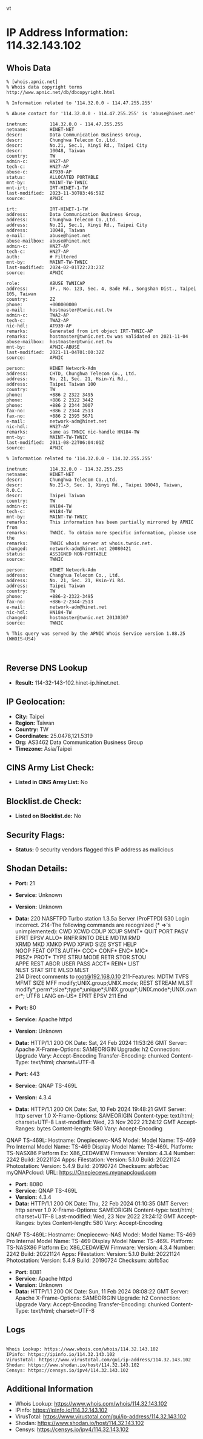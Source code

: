 vt
# IP Address Information: 114.32.143.102

## Whois Data
```
% [whois.apnic.net]
% Whois data copyright terms    http://www.apnic.net/db/dbcopyright.html

% Information related to '114.32.0.0 - 114.47.255.255'

% Abuse contact for '114.32.0.0 - 114.47.255.255' is 'abuse@hinet.net'

inetnum:        114.32.0.0 - 114.47.255.255
netname:        HINET-NET
descr:          Data Communication Business Group,
descr:          Chunghwa Telecom Co.,Ltd.
descr:          No.21, Sec.1, Xinyi Rd., Taipei City
descr:          10048, Taiwan
country:        TW
admin-c:        HN27-AP
tech-c:         HN27-AP
abuse-c:        AT939-AP
status:         ALLOCATED PORTABLE
mnt-by:         MAINT-TW-TWNIC
mnt-irt:        IRT-HINET-1-TW
last-modified:  2023-11-30T03:46:59Z
source:         APNIC

irt:            IRT-HINET-1-TW
address:        Data Communication Business Group,
address:        Chunghwa Telecom Co.,Ltd.
address:        No.21, Sec.1, Xinyi Rd., Taipei City
address:        10048, Taiwan
e-mail:         abuse@hinet.net
abuse-mailbox:  abuse@hinet.net
admin-c:        HN27-AP
tech-c:         HN27-AP
auth:           # Filtered
mnt-by:         MAINT-TW-TWNIC
last-modified:  2024-02-01T22:23:23Z
source:         APNIC

role:           ABUSE TWNICAP
address:        3F., No. 123, Sec. 4, Bade Rd., Songshan Dist., Taipei 105, Taiwan
country:        ZZ
phone:          +000000000
e-mail:         hostmaster@twnic.net.tw
admin-c:        TWA2-AP
tech-c:         TWA2-AP
nic-hdl:        AT939-AP
remarks:        Generated from irt object IRT-TWNIC-AP
remarks:        hostmaster@twnic.net.tw was validated on 2021-11-04
abuse-mailbox:  hostmaster@twnic.net.tw
mnt-by:         APNIC-ABUSE
last-modified:  2021-11-04T01:00:32Z
source:         APNIC

person:         HINET Network-Adm
address:        CHTD, Chunghwa Telecom Co., Ltd.
address:        No. 21, Sec. 21, Hsin-Yi Rd.,
address:        Taipei Taiwan 100
country:        TW
phone:          +886 2 2322 3495
phone:          +886 2 2322 3442
phone:          +886 2 2344 3007
fax-no:         +886 2 2344 2513
fax-no:         +886 2 2395 5671
e-mail:         network-adm@hinet.net
nic-hdl:        HN27-AP
remarks:        same as TWNIC nic-handle HN184-TW
mnt-by:         MAINT-TW-TWNIC
last-modified:  2011-08-22T06:04:01Z
source:         APNIC

% Information related to '114.32.0.0 - 114.32.255.255'

inetnum:        114.32.0.0 - 114.32.255.255
netname:        HINET-NET
descr:          Chunghwa Telecom Co.,Ltd.
descr:          No.21-3, Sec. 1, Xinyi Rd., Taipei 10048, Taiwan, R.O.C.
descr:          Taipei Taiwan
country:        TW
admin-c:        HN184-TW
tech-c:         HN184-TW
mnt-by:         MAINT-TW-TWNIC
remarks:        This information has been partially mirrored by APNIC from
remarks:        TWNIC. To obtain more specific information, please use the
remarks:        TWNIC whois server at whois.twnic.net.
changed:        network-adm@hinet.net 20080421
status:         ASSIGNED NON-PORTABLE
source:         TWNIC

person:         HINET Network-Adm
address:        Changhua Telecom Co., Ltd.
address:        No. 21, Sec. 21, Hsin-Yi Rd.
address:        Taipei Taiwan
country:        TW
phone:          +886-2-2322-3495
fax-no:         +886-2-2344-2513
e-mail:         network-adm@hinet.net
nic-hdl:        HN184-TW
changed:        hostmaster@twnic.net 20130307
source:         TWNIC

% This query was served by the APNIC Whois Service version 1.88.25 (WHOIS-US4)



```
## Reverse DNS Lookup
- **Result:** 114-32-143-102.hinet-ip.hinet.net.

## IP Geolocation:
- **City:** Taipei
- **Region:** Taiwan
- **Country:** TW
- **Coordinates:** 25.0478,121.5319
- **Org:** AS3462 Data Communication Business Group
- **Timezone:** Asia/Taipei

## CINS Army List Check:
- **Listed in CINS Army List:** 
No

## Blocklist.de Check:
- **Listed on Blocklist.de:** 
No

## Security Flags:
- **Status:** 0 security vendors flagged this IP address as malicious

## Shodan Details:
- **Port:** 21
- **Service:** Unknown
- **Version:** Unknown
- **Data:** 220 NASFTPD Turbo station 1.3.5a Server (ProFTPD)
530 Login incorrect.
214-The following commands are recognized (* =>'s unimplemented):
 CWD     XCWD    CDUP    XCUP    SMNT*   QUIT    PORT    PASV    
 EPRT    EPSV    ALLO*   RNFR    RNTO    DELE    MDTM    RMD     
 XRMD    MKD     XMKD    PWD     XPWD    SIZE    SYST    HELP    
 NOOP    FEAT    OPTS    AUTH*   CCC*    CONF*   ENC*    MIC*    
 PBSZ*   PROT*   TYPE    STRU    MODE    RETR    STOR    STOU    
 APPE    REST    ABOR    USER    PASS    ACCT*   REIN*   LIST    
 NLST    STAT    SITE    MLSD    MLST    
214 Direct comments to root@192.168.0.10
211-Features:
 MDTM
 TVFS
 MFMT
 SIZE
 MFF modify;UNIX.group;UNIX.mode;
 REST STREAM
 MLST modify*;perm*;size*;type*;unique*;UNIX.group*;UNIX.mode*;UNIX.owner*;
 UTF8
 LANG en-US*
 EPRT
 EPSV
211 End


- **Port:** 80
- **Service:** Apache httpd
- **Version:** Unknown
- **Data:** HTTP/1.1 200 OK
Date: Sat, 24 Feb 2024 11:53:26 GMT
Server: Apache
X-Frame-Options: SAMEORIGIN
Upgrade: h2
Connection: Upgrade
Vary: Accept-Encoding
Transfer-Encoding: chunked
Content-Type: text/html; charset=UTF-8



- **Port:** 443
- **Service:** QNAP TS-469L
- **Version:** 4.3.4
- **Data:** HTTP/1.1 200 OK
Date: Sat, 10 Feb 2024 19:48:21 GMT
Server: http server 1.0
X-Frame-Options: SAMEORIGIN
Content-type: text/html; charset=UTF-8
Last-modified: Wed, 23 Nov 2022 21:24:12 GMT
Accept-Ranges: bytes
Content-length: 580
Vary: Accept-Encoding


QNAP TS-469L:
  Hostname: Onepiecewc-NAS
  Model:
    Model Name: TS-469 Pro
    Internal Model Name: TS-469
    Display Model Name: TS-469L
    Platform: TS-NASX86
    Platform Ex: X86_CEDAVIEW
  Firmware:
    Version: 4.3.4
    Number: 2242
    Build: 20221124
  Apps:
    Filestation:
      Version: 5.1.0
      Build: 20221124
    Photostation:
      Version: 5.4.9
      Build: 20190724
      Checksum: abfb5ac
  myQNAPcloud:
    URL: https://Onepiecewc.myqnapcloud.com


- **Port:** 8080
- **Service:** QNAP TS-469L
- **Version:** 4.3.4
- **Data:** HTTP/1.1 200 OK
Date: Thu, 22 Feb 2024 01:10:35 GMT
Server: http server 1.0
X-Frame-Options: SAMEORIGIN
Content-type: text/html; charset=UTF-8
Last-modified: Wed, 23 Nov 2022 21:24:12 GMT
Accept-Ranges: bytes
Content-length: 580
Vary: Accept-Encoding


QNAP TS-469L:
  Hostname: Onepiecewc-NAS
  Model:
    Model Name: TS-469 Pro
    Internal Model Name: TS-469
    Display Model Name: TS-469L
    Platform: TS-NASX86
    Platform Ex: X86_CEDAVIEW
  Firmware:
    Version: 4.3.4
    Number: 2242
    Build: 20221124
  Apps:
    Filestation:
      Version: 5.1.0
      Build: 20221124
    Photostation:
      Version: 5.4.9
      Build: 20190724
      Checksum: abfb5ac


- **Port:** 8081
- **Service:** Apache httpd
- **Version:** Unknown
- **Data:** HTTP/1.1 200 OK
Date: Sun, 11 Feb 2024 08:08:22 GMT
Server: Apache
X-Frame-Options: SAMEORIGIN
Upgrade: h2
Connection: Upgrade
Vary: Accept-Encoding
Transfer-Encoding: chunked
Content-Type: text/html; charset=UTF-8



## Logs
```

Whois Lookup: https://www.whois.com/whois/114.32.143.102
IPinfo: https://ipinfo.io/114.32.143.102
VirusTotal: https://www.virustotal.com/gui/ip-address/114.32.143.102
Shodan: https://www.shodan.io/host/114.32.143.102
Censys: https://censys.io/ipv4/114.32.143.102

```
## Additional Information
- Whois Lookup: https://www.whois.com/whois/114.32.143.102
- IPinfo: https://ipinfo.io/114.32.143.102
- VirusTotal: https://www.virustotal.com/gui/ip-address/114.32.143.102
- Shodan: https://www.shodan.io/host/114.32.143.102
- Censys: https://censys.io/ipv4/114.32.143.102

